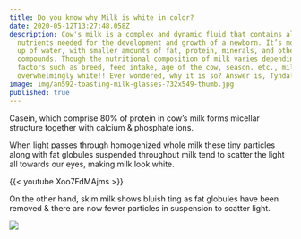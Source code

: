 ```yaml
---
title: Do you know why Milk is white in color?
date: 2020-05-12T13:27:48.058Z
description: Cow's milk is a complex and dynamic fluid that contains all
  nutrients needed for the development and growth of a newborn. It’s mostly made
  up of water, with smaller amounts of fat, protein, minerals, and other
  compounds. Though the nutritional composition of milk varies depending on
  factors such as breed, feed intake, age of the cow, season. etc., milk is
  overwhelmingly white!! Ever wondered, why it is so? Answer is, Tyndall effect.
image: img/an592-toasting-milk-glasses-732x549-thumb.jpg
published: true
---
```

Casein, which comprise 80% of protein in cow’s milk forms micellar structure together with calcium & phosphate ions.  

When light passes through homogenized whole milk  these tiny particles along with fat globules suspended throughout milk tend to scatter the light all towards our eyes, making milk look white. 

{{< youtube Xoo7FdMAjms >}}

On the other hand, skim milk shows bluish ting as fat globules have been removed & there are now fewer particles in suspension to scatter light.

![](/img/ac1230_718d7c85ab5648ff9eecbc1a684e175e_mv2.gif)